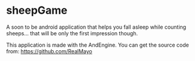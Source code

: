 sheepGame
=========

A soon to be android application that helps you fall asleep while counting sheeps... that will be only the first impression though.


This application is made with the AndEngine. You can get the source code from: https://github.com/RealMayo
